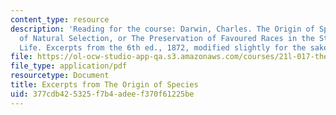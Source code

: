 ```yaml
---
content_type: resource
description: 'Reading for the course: Darwin, Charles. The Origin of Species by Means
  of Natural Selection, or The Preservation of Favoured Races in the Struggle for
  Life. Excerpts from the 6th ed., 1872, modified slightly for the sake of continuity. '
file: https://ol-ocw-studio-app-qa.s3.amazonaws.com/courses/21l-017-the-art-of-the-probable-literature-and-probability-spring-2008/377cdb425325f7b4adeef370f61225be_darwin_origin.pdf
file_type: application/pdf
resourcetype: Document
title: Excerpts from The Origin of Species
uid: 377cdb42-5325-f7b4-adee-f370f61225be
---
```

